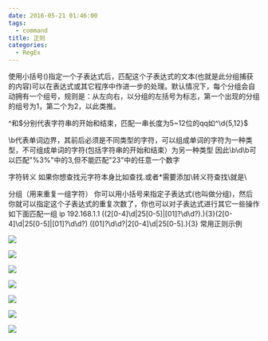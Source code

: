```yaml
---
date: 2016-05-21 01:46:00
tags:
  - command
title: 正则
categories:
  - RegEx
---
```


使用小括号()指定一个子表达式后，匹配这个子表达式的文本(也就是此分组捕获的内容)可以在表达式或其它程序中作进一步的处理。默认情况下，每个分组会自动拥有一个组号，规则是：从左向右，以分组的左括号为标志，第一个出现的分组的组号为1，第二个为2，以此类推。

^和$分别代表字符串的开始和结束，匹配一串长度为5~12位的qq如^\d{5,12}$

 \b代表单词边界，其前后必须是不同类型的字符，可以组成单词的字符为一种类型，不可组成单词的字符(包括字符串的开始和结束）为另一种类型
因此\b\d\b可以匹配"%3%"中的3,但不能匹配"23"中的任意一个数字

字符转义
如果你想查找元字符本身比如查找.或者*需要添加\转义符查找\就是\\

分组（用来重复一组字符）
你可以用小括号来指定子表达式(也叫做分组)，然后你就可以指定这个子表达式的重复次数了，你也可以对子表达式进行其它一些操作如下面匹配一组
ip 192.168.1.1
((2[0-4]\d|25[0-5]|[01]?\d\d?)\.){3}(2[0-4]\d|25[0-5]|[01]?\d\d?)
([01]?\d\d?|2[0-4]\d|25[0-5]\.){3}
常用正则示例



![](1.png)

![](2.png)

![](3.png)

![](4.png)

![](5.png)

![](6.png)

![](7.png)